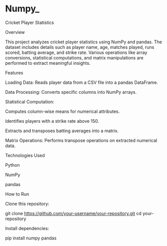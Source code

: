 # Numpy_

Cricket Player Statistics

Overview

This project analyzes cricket player statistics using NumPy and pandas. The dataset includes details such as player name, age, matches played, runs scored, batting average, and strike rate. Various operations like array conversions, statistical computations, and matrix manipulations are performed to extract meaningful insights.

Features

Loading Data: Reads player data from a CSV file into a pandas DataFrame.

Data Processing: Converts specific columns into NumPy arrays.

Statistical Computation:

Computes column-wise means for numerical attributes.

Identifies players with a strike rate above 150.

Extracts and transposes batting averages into a matrix.

Matrix Operations: Performs transpose operations on extracted numerical data.

Technologies Used

Python

NumPy

pandas

How to Run

Clone this repository:

git clone https://github.com/your-username/your-repository.git
cd your-repository

Install dependencies:

pip install numpy pandas


